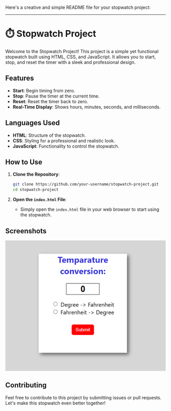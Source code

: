 Here's a creative and simple README file for your stopwatch project:

---

# ⏱️ Stopwatch Project

Welcome to the Stopwatch Project! This project is a simple yet functional stopwatch built using HTML, CSS, and JavaScript. It allows you to start, stop, and reset the timer with a sleek and professional design.

## Features

- **Start**: Begin timing from zero.
- **Stop**: Pause the timer at the current time.
- **Reset**: Reset the timer back to zero.
- **Real-Time Display**: Shows hours, minutes, seconds, and milliseconds.

## Languages Used

- **HTML**: Structure of the stopwatch.
- **CSS**: Styling for a professional and realistic look.
- **JavaScript**: Functionality to control the stopwatch.

## How to Use

1. **Clone the Repository**:
   ```bash
   git clone https://github.com/your-username/stopwatch-project.git
   cd stopwatch-project
   ```

2. **Open the `index.html` File**:
   - Simply open the `index.html` file in your web browser to start using the stopwatch.

## Screenshots

![App Screenshot](https://github.com/sohan10012/JavaScript/blob/master/Screenshot.png)

## Contributing

Feel free to contribute to this project by submitting issues or pull requests. Let's make this stopwatch even better together!


